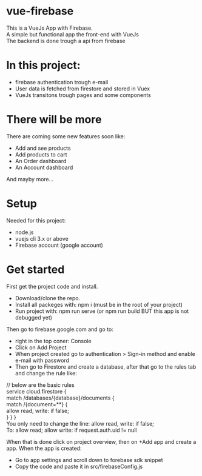 # vue-firebase
This is a VueJs App with Firebase.<br>
A simple but functional app  the front-end with VueJs<br>
The backend is done trough a api from firebase

# In this project:
- firebase authentication trough e-mail 
- User data is fetched from firestore and stored in Vuex
- VueJs transitons trough pages and some components

# There will be more
There are coming some new features soon like:
- Add and see products
- Add products to cart
- An Order dashboard
- An Account dashboard

And mayby more...

# Setup
Needed for this project:
- node.js
- vuejs cli 3.x or above
- Firebase account (google account)

# Get started
First get the project code and install.
- Download/clone the repo.
- Install all packeges with: npm i (must be in the root of your project)
- Run project with: npm run serve (or npm run build BUT this app is not debugged yet)

Then go to firebase.google.com and go to:
- right in the top coner: Console
- Click on Add Project
- When project created go to authentication > Sign-in method and enable e-mail with password
- Then go to Firestore and create a database, after that go to the rules tab and change the rule like:<br>

// below are the basic rules <br>
service cloud.firestore { <br>
  match /databases/{database}/documents { <br>
    match /{document=**} { <br>
      allow read, write: if false; <br>
    } } } <br>
You only need to change the line: allow read, write: if false; <br>
To: allow read; allow write: if request.auth.uid != null <br>

When that is done click on project overview, then on +Add app and create a app.
When the app is created:
- Go to app settings and scroll down to forebase sdk snippet
- Copy the code and paste it in src/firebaseConfig.js
 
